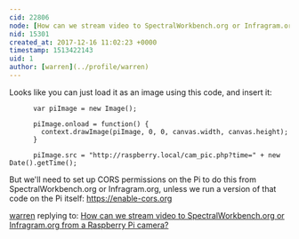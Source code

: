 ```yaml
---
cid: 22806
node: [How can we stream video to SpectralWorkbench.org or Infragram.org from a Raspberry Pi camera?](../notes/warren/12-05-2017/how-can-we-stream-video-to-spectralworkbench-org-or-infragram-org-from-a-raspberry-pi-camera)
nid: 15301
created_at: 2017-12-16 11:02:23 +0000
timestamp: 1513422143
uid: 1
author: [warren](../profile/warren)
---
```


Looks like you can just load it as an image using this code, and insert it:

```
      var piImage = new Image();

      piImage.onload = function() {
        context.drawImage(piImage, 0, 0, canvas.width, canvas.height);
      }

      piImage.src = "http://raspberry.local/cam_pic.php?time=" + new Date().getTime();
```

But we'll need to set up CORS permissions on the Pi to do this from SpectralWorkbench.org or Infragram.org, unless we run a version of that code on the Pi itself: https://enable-cors.org

[warren](../profile/warren) replying to: [How can we stream video to SpectralWorkbench.org or Infragram.org from a Raspberry Pi camera?](../notes/warren/12-05-2017/how-can-we-stream-video-to-spectralworkbench-org-or-infragram-org-from-a-raspberry-pi-camera)

